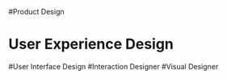 #Product Design 
# User Experience Design 
#User Interface Design 
#Interaction Designer 
#Visual Designer 
